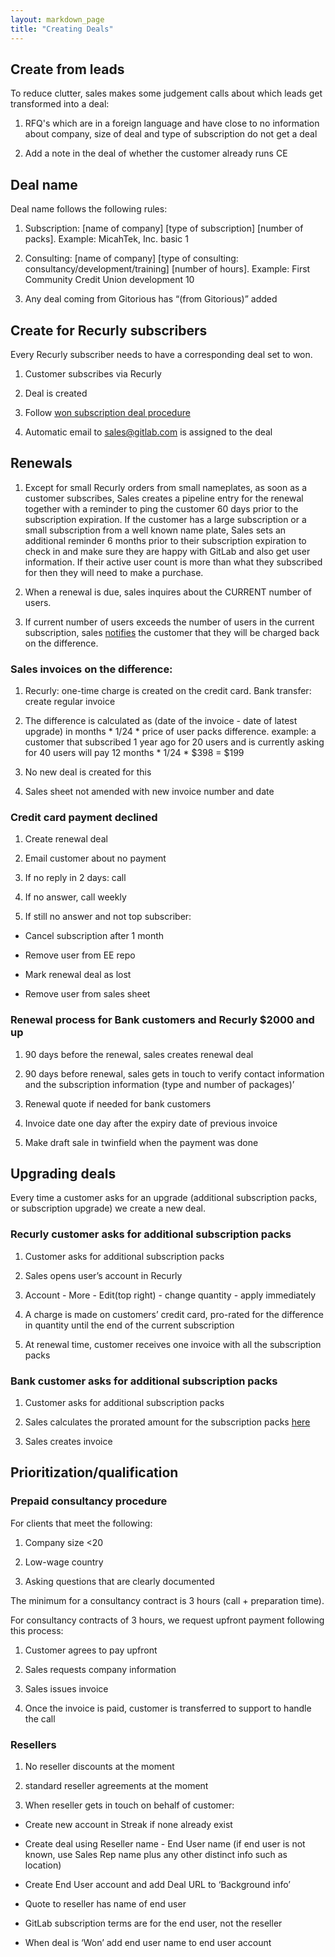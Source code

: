 ```yaml
---
layout: markdown_page
title: "Creating Deals"
---
```


## Create from leads

To reduce clutter, sales makes some judgement calls about which leads get transformed into a deal:

1. RFQ's which are in a foreign language and have close to no information about company, size of deal and type of subscription do not get a deal

1. Add a note in the deal of whether the customer already runs CE

## Deal name

Deal name follows the following rules:

1. Subscription: [name of company] [type of subscription] [number of packs]. Example: MicahTek, Inc. basic 1

1. Consulting: [name of company] [type of consulting: consultancy/development/training] [number of hours]. Example: First Community Credit Union development 10

1. Any deal coming from Gitorious has “(from Gitorious)” added

## Create for Recurly subscribers

Every Recurly subscriber needs to have a corresponding deal set to won.

1. Customer subscribes via Recurly

1. Deal is created 

1. Follow [won subscription deal procedure](deal_management_process.md#won-subscription-deal-procedure-invoicing)

1. Automatic email to sales@gitlab.com is assigned to the deal

## Renewals

1. Except for small Recurly orders from small nameplates, as soon as a customer subscribes, Sales creates a pipeline entry for the renewal together with a reminder to ping the customer 60 days prior to the subscription expiration. If the customer has a large subscription or a small subscription from a well known name plate, Sales sets an additional reminder 6 months prior to their subscription expiration to check in and make sure they are happy with GitLab and also get user information. If their active user count is more than what they subscribed for then they will need to make a purchase.

1. When a renewal is due, sales inquires about the CURRENT number of users.

1. If current number of users exceeds the number of users in the current subscription, sales [notifies](https://docs.google.com/document/d/1xholewfn3PrzdRIFrxCE-0hQdQdryXuBnlUYGmm76iA/edit#heading=h.cnwgo73omhuz) the customer that they will be charged back on the difference.

### Sales invoices on the difference:

1. Recurly: one-time charge is created on the credit card. Bank transfer: create regular invoice

1. The difference is calculated as (date of the invoice - date of latest upgrade) in months * 1/24 * price of user packs difference.
example: a customer that subscribed 1 year ago for 20 users and is currently asking for 40 users will pay 12 months * 1/24 * $398 = $199

1. No new deal is created for this

1. Sales sheet not amended with new invoice number and date

### Credit card payment declined

1. Create renewal deal

1. Email customer about no payment

1. If no reply in 2 days: call

1. If no answer, call weekly

1. If still no answer and not top subscriber:

* Cancel subscription after 1 month

* Remove user from EE repo

* Mark renewal deal as lost

* Remove user from sales sheet

### Renewal process for Bank customers and Recurly $2000 and up

1. 90 days before the renewal, sales creates renewal deal

1. 90 days before renewal, sales gets in touch to verify contact information and the subscription information (type and number of packages)’

1. Renewal quote if needed for bank customers

1. Invoice date one day after the expiry date of previous invoice

1. Make draft sale in twinfield when the payment was done

## Upgrading deals

Every time a customer asks for an upgrade (additional subscription packs, or subscription upgrade) we create a new deal.

### Recurly customer asks for additional subscription packs

1. Customer asks for additional subscription packs

1. Sales opens user’s account in Recurly

1. Account - More - Edit(top right) - change quantity - apply immediately

1. A charge is made on customers’ credit card, pro-rated for the difference in quantity until the end of the current subscription

1. At renewal time, customer receives one invoice with all the subscription packs

### Bank customer asks for additional subscription packs

1. Customer asks for additional subscription packs

1. Sales calculates the prorated amount for the subscription packs [here](https://docs.google.com/spreadsheet/ccc?key=0Am5WZPWXUTUAdFctUkhoM0lUVjlCWl9kYmZzTHpKemc&usp=drive_web#gid=2)

1. Sales creates invoice

## Prioritization/qualification

### Prepaid consultancy procedure

For clients that meet the following:

1. Company size <20

1. Low-wage country

1. Asking questions that are clearly documented

The minimum for a consultancy contract is 3 hours (call + preparation time).

For consultancy contracts of 3 hours, we request upfront payment following this process:

1. Customer agrees to pay upfront

1. Sales requests company information

1. Sales issues invoice

1. Once the invoice is paid, customer is transferred to support to handle the call

### Resellers

1. No reseller discounts at the moment

1.  standard reseller agreements at the moment

1. When reseller gets in touch on behalf of customer:

* Create new account in Streak if none already exist

* Create deal using Reseller name - End User name (if end user is not known, use Sales Rep name plus any other distinct info such as location)

* Create End User account and add Deal URL to ‘Background info’

* Quote to reseller has name of end user

* GitLab subscription terms are for the end user, not the reseller

* When deal is ‘Won’ add end user name to end user account